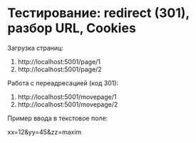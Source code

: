 # Тестирование: redirect (301), разбор URL, Cookies

Загрузка страниц:
1) http://localhost:5001/page/1
2) http://localhost:5001/page/2

Работа с переадресацией (код 301):
1) http://localhost:5001/movepage/1
2) http://localhost:5001/movepage/2

Пример ввода в текстовое поле:

xx=12&amp;yy=45&amp;zz=maxim